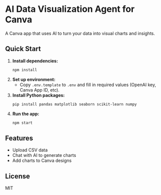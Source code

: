 # AI Data Visualization Agent for Canva

A Canva app that uses AI to turn your data into visual charts and insights.

## Quick Start

1. **Install dependencies:**
   ```bash
   npm install
   ```
2. **Set up environment:**
   - Copy `.env.template` to `.env` and fill in required values (OpenAI key, Canva App ID, etc).
3. **Install Python packages:**
   ```bash
   pip install pandas matplotlib seaborn scikit-learn numpy
   ```
4. **Run the app:**
   ```bash
   npm start
   ```

## Features
- Upload CSV data
- Chat with AI to generate charts
- Add charts to Canva designs

## License
MIT 